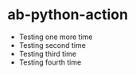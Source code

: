# ab-python-action
- Testing one more time
- Testing second time
- Testing third time
- Testing fourth time

